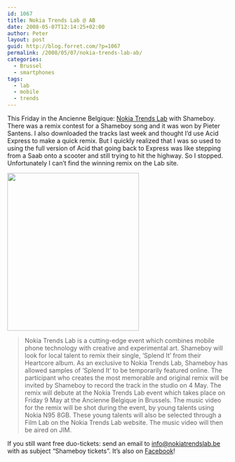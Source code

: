 ```yaml
---
id: 1067
title: Nokia Trends Lab @ AB
date: 2008-05-07T12:14:25+02:00
author: Peter
layout: post
guid: http://blog.forret.com/?p=1067
permalink: /2008/05/07/nokia-trends-lab-ab/
categories:
  - Brussel
  - smartphones
tags:
  - lab
  - mobile
  - trends
---
```

This Friday in the Ancienne Belgique: [Nokia Trends Lab](http://www.nokiatrendslab.be/home.php) with Shameboy. There was a remix contest for a Shameboy song and it was won by Pieter Santens. I also downloaded the tracks last week and thought I&#8217;d use Acid Express to make a quick remix. But I quickly realized that I was so used to using the full version of Acid that going back to Express was like stepping from a Saab onto a scooter and still trying to hit the highway. So I stopped. Unfortunately I can&#8217;t find the winning remix on the Lab site.

<img  src="http://www.poeestemiekes.be/Shameboy.jpg" alt="" width="300" height="360" /> 

> Nokia Trends Lab is a cutting-edge event which combines mobile phone technology with creative and experimental art. Shameboy will look for local talent to remix their single, ‘Splend It’ from their Heartcore album. As an exclusive to Nokia Trends Lab, Shameboy has allowed samples of ‘Splend It’ to be temporarily featured online. The participant who creates the most memorable and original remix will be invited by Shameboy to record the track in the studio on 4 May. The remix will debute at the Nokia Trends Lab event which takes place on Friday 9 May at the Ancienne Belgique in Brussels. The music video for the remix will be shot during the event, by young talents using Nokia N95 8GB. These young talents will also be selected through a Film Lab on the Nokia Trends Lab website. The music video will then be aired on JIM.

If you still want free duo-tickets: send an email to info@nokiatrendslab.be with as subject &#8220;Shameboy tickets&#8221;. It&#8217;s also on [Facebook](http://www.facebook.com/event.php?eid=12733928014)!